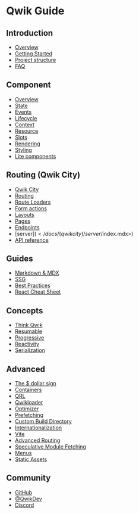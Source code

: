 # Qwik Guide

## Introduction

- [Overview](</docs/(qwik)/index.mdx>)
- [Getting Started](</docs/(qwik)/getting-started/index.mdx>)
- [Project structure](</docs/(qwikcity)/project-structure/index.mdx>)
- [FAQ](</docs/(qwik)/faq/index.mdx>)

## Component

- [Overview](</docs/(qwik)/components/overview/index.mdx>)
- [State](</docs/(qwik)/components/state/index.mdx>)
- [Events](</docs/(qwik)/components/events/index.mdx>)
- [Lifecycle](</docs/(qwik)/components/lifecycle/index.mdx>)
- [Context](</docs/(qwik)/components/context/index.mdx>)
- [Resource](</docs/(qwik)/components/resource/index.mdx>)
- [Slots](</docs/(qwik)/components/projection/index.mdx>)
- [Rendering](</docs/(qwik)/components/rendering/index.mdx>)
- [Styling](</docs/(qwik)/components/styles/index.mdx>)
- [Lite components](</docs/(qwik)/components/lite-components/index.mdx>)

## Routing (Qwik City)

- [Qwik City](</docs/(qwikcity)/qwikcity/index.mdx>)
- [Routing](</docs/(qwikcity)/routing/index.mdx>)
- [Route Loaders](</docs/(qwikcity)/route-loader/index.mdx>)
- [Form actions](</docs/(qwikcity)/action/index.mdx>)
- [Layouts](</docs/(qwikcity)/layout/index.mdx>)
- [Pages](</docs/(qwikcity)/pages/index.mdx>)
- [Endpoints](</docs/(qwikcity)/endpoints/index.mdx>)
- [server$](</docs/(qwikcity)/server$/index.mdx>)
- [API reference](</docs/(qwikcity)/api/index.mdx>)

## Guides

- [Markdown & MDX](</docs/(qwikcity)/guides/mdx/index.mdx>)
- [SSG](</docs/(qwikcity)/guides/static-site-generation/index.mdx>)
- [Best Practices](</docs/(qwik)/cheat/best-practices/index.mdx>)
- [React Cheat Sheet](</docs/(qwik)/cheat/qwik-react/index.mdx>)

## Concepts

- [Think Qwik](</docs/(qwik)/think-qwik/index.mdx>)
- [Resumable](</docs/(qwik)/concepts/resumable/index.mdx>)
- [Progressive](</docs/(qwik)/concepts/progressive/index.mdx>)
- [Reactivity](</docs/(qwik)/concepts/reactivity/index.mdx>)
- [Serialization](</docs/(qwik)/cheat/serialization/index.mdx>)

## Advanced

- [The $ dollar sign](</docs/(qwik)/advanced/dollar/index.mdx>)
- [Containers](</docs/(qwik)/advanced/containers/index.mdx>)
- [QRL](</docs/(qwik)/advanced/qrl/index.mdx>)
- [Qwikloader](</docs/(qwik)/advanced/qwikloader/index.mdx>)
- [Optimizer](</docs/(qwik)/advanced/optimizer/index.mdx>)
- [Prefetching](</docs/(qwik)/advanced/prefetching/index.mdx>)
- [Custom Build Directory](</docs/(qwik)/advanced/custom-build-dir/index.mdx>)
- [Internationalization](</docs/(qwik)/advanced/i18n/index.mdx>)
- [Vite](</docs/(qwik)/advanced/vite/index.mdx>)
- [Advanced Routing](</docs/(qwikcity)/advanced/routing/index.mdx>)
- [Speculative Module Fetching](</docs/(qwikcity)/advanced/speculative-module-fetching/index.mdx>)
- [Menus](</docs/(qwikcity)/advanced/menu/index.mdx>)
- [Static Assets](</docs/(qwikcity)/advanced/static-assets/index.mdx>)

## Community

- [GitHub](https://github.com/BuilderIO/qwik)
- [@QwikDev](https://twitter.com/QwikDev)
- [Discord](https://qwik.builder.io/chat)
